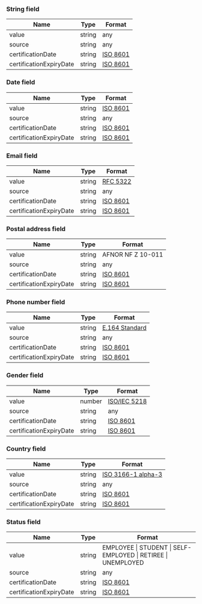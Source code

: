 
### String field

| Name                    | Type     | Format
| ------------------------|----------|---------------------------------
| value                   | string   | any
| source                  | string   | any
| certificationDate       | string   | [ISO 8601](https://en.wikipedia.org/wiki/ISO_8601)
| certificationExpiryDate | string   | [ISO 8601](https://en.wikipedia.org/wiki/ISO_8601)


### Date field

| Name                    | Type     | Format
| ------------------------|----------|---------------------------------
| value                   | string   | [ISO 8601](https://en.wikipedia.org/wiki/ISO_8601)
| source                  | string   | any
| certificationDate       | string   | [ISO 8601](https://en.wikipedia.org/wiki/ISO_8601)
| certificationExpiryDate | string   | [ISO 8601](https://en.wikipedia.org/wiki/ISO_8601)


### Email field

| Name                    | Type     | Format
| ------------------------|----------|---------------------------------
| value                   | string   | [RFC 5322](https://datatracker.ietf.org/doc/html/rfc5322#section-3.4)
| source                  | string   | any
| certificationDate       | string   | [ISO 8601](https://en.wikipedia.org/wiki/ISO_8601)
| certificationExpiryDate | string   | [ISO 8601](https://en.wikipedia.org/wiki/ISO_8601)


### Postal address field

| Name                    | Type     | Format
| ------------------------|----------|---------------------------------
| value                   | string   | AFNOR NF Z 10-011
| source                  | string   | any
| certificationDate       | string   | [ISO 8601](https://en.wikipedia.org/wiki/ISO_8601)
| certificationExpiryDate | string   | [ISO 8601](https://en.wikipedia.org/wiki/ISO_8601)


### Phone number field

| Name                    | Type     | Format
| ------------------------|----------|---------------------------------
| value                   | string   | [E.164 Standard](https://www.itu.int/rec/T-REC-E.164/)
| source                  | string   | any
| certificationDate       | string   | [ISO 8601](https://en.wikipedia.org/wiki/ISO_8601)
| certificationExpiryDate | string   | [ISO 8601](https://en.wikipedia.org/wiki/ISO_8601)


### Gender field

| Name                    | Type     | Format
| ------------------------|----------|---------------------------------
| value                   | number   | [ISO/IEC 5218](https://en.wikipedia.org/wiki/ISO/IEC_5218)
| source                  | string   | any
| certificationDate       | string   | [ISO 8601](https://en.wikipedia.org/wiki/ISO_8601)
| certificationExpiryDate | string   | [ISO 8601](https://en.wikipedia.org/wiki/ISO_8601)


### Country field

| Name                    | Type     | Format
| ------------------------|----------|---------------------------------
| value                   | string   | [ISO 3166-1 alpha-3](https://en.wikipedia.org/wiki/ISO_3166-1_alpha-3)
| source                  | string   | any
| certificationDate       | string   | [ISO 8601](https://en.wikipedia.org/wiki/ISO_8601)
| certificationExpiryDate | string   | [ISO 8601](https://en.wikipedia.org/wiki/ISO_8601)


### Status field

| Name                    | Type     | Format
| ------------------------|----------|---------------------------------
| value                   | string   | EMPLOYEE &#124; STUDENT &#124; SELF-EMPLOYED &#124; RETIREE &#124; UNEMPLOYED
| source                  | string   | any
| certificationDate       | string   | [ISO 8601](https://en.wikipedia.org/wiki/ISO_8601)
| certificationExpiryDate | string   | [ISO 8601](https://en.wikipedia.org/wiki/ISO_8601)
